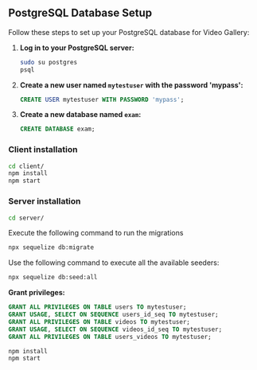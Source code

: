 ## PostgreSQL Database Setup
Follow these steps to set up your PostgreSQL database for Video Gallery:
1. **Log in to your PostgreSQL server:**
    ```bash
    sudo su postgres
    psql
    ```
2. **Create a new user named `mytestuser` with the password 'mypass':**
    ```sql
    CREATE USER mytestuser WITH PASSWORD 'mypass';

    ```
3. **Create a new database named `exam`:**
    ```sql
    CREATE DATABASE exam;
    ```
 
### Client installation
```bash
cd client/
npm install
npm start
```
### Server installation
```bash
cd server/
```
Execute the following command to run the migrations
```bash
npx sequelize db:migrate
```
Use the following command to execute all the available seeders:
```bash
npx sequelize db:seed:all

```
**Grant  privileges:**
```sql
GRANT ALL PRIVILEGES ON TABLE users TO mytestuser;
GRANT USAGE, SELECT ON SEQUENCE users_id_seq TO mytestuser;
GRANT ALL PRIVILEGES ON TABLE videos TO mytestuser;
GRANT USAGE, SELECT ON SEQUENCE videos_id_seq TO mytestuser;
GRANT ALL PRIVILEGES ON TABLE users_videos TO mytestuser;
``` 
```bash
npm install
npm start
```
